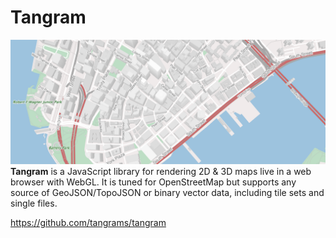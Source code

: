# Tangram


![](imgs/tangram-js.png)
**Tangram** is a JavaScript library for rendering 2D & 3D maps live in a web browser with WebGL. It is tuned for OpenStreetMap but supports any source of GeoJSON/TopoJSON or binary vector data, including tile sets and single files.

https://github.com/tangrams/tangram